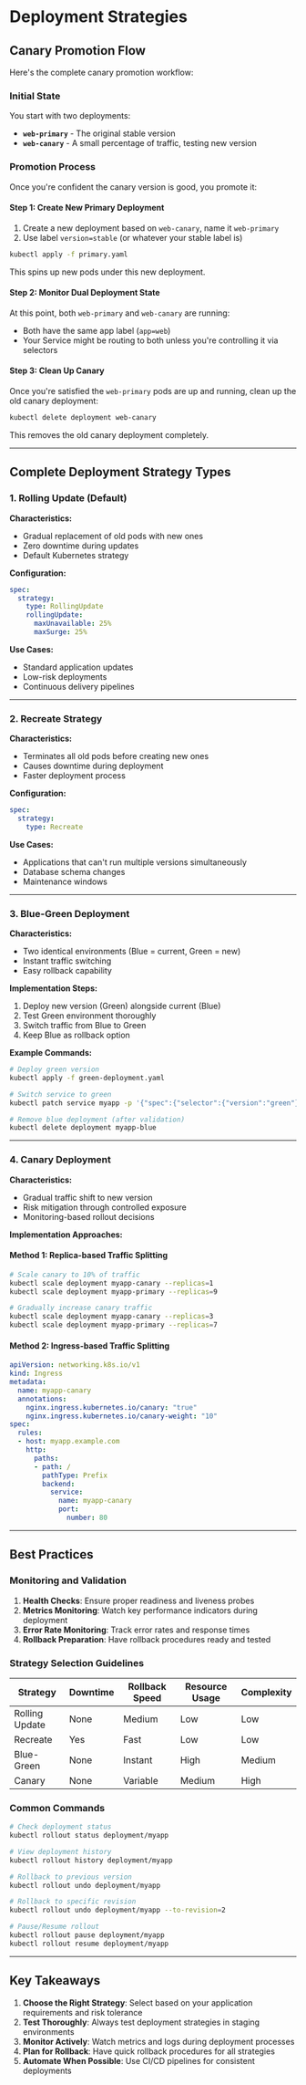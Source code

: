 # Deployment Strategies

## Canary Promotion Flow

Here's the complete canary promotion workflow:

### Initial State

You start with two deployments:

- **`web-primary`** - The original stable version
- **`web-canary`** - A small percentage of traffic, testing new version

### Promotion Process

Once you're confident the canary version is good, you promote it:

#### Step 1: Create New Primary Deployment

1. Create a new deployment based on `web-canary`, name it `web-primary`
2. Use label `version=stable` (or whatever your stable label is)

```sh
kubectl apply -f primary.yaml
```

This spins up new pods under this new deployment.

#### Step 2: Monitor Dual Deployment State

At this point, both `web-primary` and `web-canary` are running:

- Both have the same app label (`app=web`)
- Your Service might be routing to both unless you're controlling it via selectors

#### Step 3: Clean Up Canary

Once you're satisfied the `web-primary` pods are up and running, clean up the old canary deployment:

```sh
kubectl delete deployment web-canary
```

This removes the old canary deployment completely.

---

## Complete Deployment Strategy Types

### 1. Rolling Update (Default)

**Characteristics:**
- Gradual replacement of old pods with new ones
- Zero downtime during updates
- Default Kubernetes strategy

**Configuration:**
```yaml
spec:
  strategy:
    type: RollingUpdate
    rollingUpdate:
      maxUnavailable: 25%
      maxSurge: 25%
```

**Use Cases:**
- Standard application updates
- Low-risk deployments
- Continuous delivery pipelines

---

### 2. Recreate Strategy

**Characteristics:**
- Terminates all old pods before creating new ones
- Causes downtime during deployment
- Faster deployment process

**Configuration:**
```yaml
spec:
  strategy:
    type: Recreate
```

**Use Cases:**
- Applications that can't run multiple versions simultaneously
- Database schema changes
- Maintenance windows

---

### 3. Blue-Green Deployment

**Characteristics:**
- Two identical environments (Blue = current, Green = new)
- Instant traffic switching
- Easy rollback capability

**Implementation Steps:**
1. Deploy new version (Green) alongside current (Blue)
2. Test Green environment thoroughly
3. Switch traffic from Blue to Green
4. Keep Blue as rollback option

**Example Commands:**
```sh
# Deploy green version
kubectl apply -f green-deployment.yaml

# Switch service to green
kubectl patch service myapp -p '{"spec":{"selector":{"version":"green"}}}'

# Remove blue deployment (after validation)
kubectl delete deployment myapp-blue
```

---

### 4. Canary Deployment

**Characteristics:**
- Gradual traffic shift to new version
- Risk mitigation through controlled exposure
- Monitoring-based rollout decisions

**Implementation Approaches:**

#### Method 1: Replica-based Traffic Splitting
```sh
# Scale canary to 10% of traffic
kubectl scale deployment myapp-canary --replicas=1
kubectl scale deployment myapp-primary --replicas=9

# Gradually increase canary traffic
kubectl scale deployment myapp-canary --replicas=3
kubectl scale deployment myapp-primary --replicas=7
```

#### Method 2: Ingress-based Traffic Splitting
```yaml
apiVersion: networking.k8s.io/v1
kind: Ingress
metadata:
  name: myapp-canary
  annotations:
    nginx.ingress.kubernetes.io/canary: "true"
    nginx.ingress.kubernetes.io/canary-weight: "10"
spec:
  rules:
  - host: myapp.example.com
    http:
      paths:
      - path: /
        pathType: Prefix
        backend:
          service:
            name: myapp-canary
            port:
              number: 80
```

---

## Best Practices

### Monitoring and Validation

1. **Health Checks**: Ensure proper readiness and liveness probes
2. **Metrics Monitoring**: Watch key performance indicators during deployment
3. **Error Rate Monitoring**: Track error rates and response times
4. **Rollback Preparation**: Have rollback procedures ready and tested

### Strategy Selection Guidelines

| Strategy | Downtime | Rollback Speed | Resource Usage | Complexity |
|----------|----------|----------------|----------------|------------|
| Rolling Update | None | Medium | Low | Low |
| Recreate | Yes | Fast | Low | Low |
| Blue-Green | None | Instant | High | Medium |
| Canary | None | Variable | Medium | High |

### Common Commands

```sh
# Check deployment status
kubectl rollout status deployment/myapp

# View deployment history
kubectl rollout history deployment/myapp

# Rollback to previous version
kubectl rollout undo deployment/myapp

# Rollback to specific revision
kubectl rollout undo deployment/myapp --to-revision=2

# Pause/Resume rollout
kubectl rollout pause deployment/myapp
kubectl rollout resume deployment/myapp
```

---

## Key Takeaways

1. **Choose the Right Strategy**: Select based on your application requirements and risk tolerance
2. **Test Thoroughly**: Always test deployment strategies in staging environments
3. **Monitor Actively**: Watch metrics and logs during deployment processes
4. **Plan for Rollback**: Have quick rollback procedures for all strategies
5. **Automate When Possible**: Use CI/CD pipelines for consistent deployments
